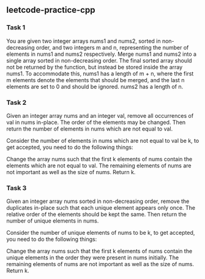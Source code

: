 ## leetcode-practice-cpp
### Task 1
You are given two integer arrays nums1 and nums2, sorted in non-decreasing order, and two integers m and n, representing the number of elements in nums1 and nums2 respectively.
Merge nums1 and nums2 into a single array sorted in non-decreasing order.
The final sorted array should not be returned by the function, but instead be stored inside the array nums1. 
To accommodate this, nums1 has a length of m + n, where the first m elements denote the elements that should be merged, 
and the last n elements are set to 0 and should be ignored. nums2 has a length of n.

### Task 2
Given an integer array nums and an integer val, remove all occurrences of val in nums in-place. The order of the elements may be changed. Then return the number of elements in nums which are not equal to val.

Consider the number of elements in nums which are not equal to val be k, to get accepted, you need to do the following things:

Change the array nums such that the first k elements of nums contain the elements which are not equal to val. The remaining elements of nums are not important as well as the size of nums.
Return k.

### Task 3
Given an integer array nums sorted in non-decreasing order, remove the duplicates in-place such that each unique element appears only once. The relative order of the elements should be kept the same. Then return the number of unique elements in nums.

Consider the number of unique elements of nums to be k, to get accepted, you need to do the following things:

Change the array nums such that the first k elements of nums contain the unique elements in the order they were present in nums initially. The remaining elements of nums are not important as well as the size of nums.
Return k.
